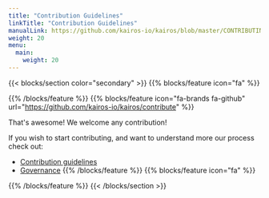 ```yaml
---
title: "Contribution Guidelines"
linkTitle: "Contribution Guidelines"
manualLink: https://github.com/kairos-io/kairos/blob/master/CONTRIBUTING.md
weight: 20
menu:
  main:
    weight: 20
---
```


{{< blocks/section color="secondary" >}}
{{% blocks/feature icon="fa" %}}

{{% /blocks/feature %}}
{{% blocks/feature icon="fa-brands fa-github" url="https://github.com/kairos-io/kairos/contribute" %}}

That's awesome! We welcome any contribution!

If you wish to start contributing, and want to understand more our process check out:
- [Contribution guidelines](https://github.com/kairos-io/kairos/blob/master/CONTRIBUTING.md)
- [Governance](https://github.com/kairos-io/kairos/blob/master/GOVERNANCE.md)
{{% /blocks/feature %}}
{{% blocks/feature icon="fa" %}}

{{% /blocks/feature %}}
{{< /blocks/section >}}
